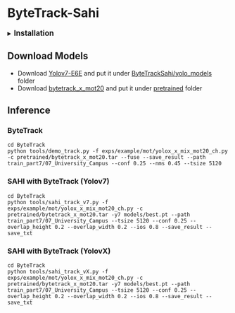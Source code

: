 # ByteTrack-Sahi
<details>

<summary>
<big><b>Installation</b></big>
</summary>  

- Install StrongSORT
```js
  cd StrongSORT
  pip install -r requirements.txt
```
- Install ByteTrack
```js
 cd ByteTrack
 pip install -r requirements.txt
 python3 setup.py develop
```
- Install SAHI
```js
  git clone https://github.com/kadirnar/Yolov7-SAHI.git
  python3 setup.py install
```

</details> 

## Download Models
- Download [Yolov7-E6E](https://github.com/WongKinYiu/yolov7/releases/download/v0.1/yolov7-e6e.pt) and put it under [ByteTrackSahi/yolo_models](https://github.com/danial880/ByteTrack-Sahi/tree/main/ByteTrackSahi/yolo_models) folder
- Download [bytetrack_x_mot20](https://drive.google.com/file/d/1HX2_JpMOjOIj1Z9rJjoet9XNy_cCAs5U/view?usp=sharing) and put it under [pretrained](https://github.com/danial880/ByteTrack-Sahi/tree/main/ByteTrackSahi/pretrained) folder

## Inference
### ByteTrack
```
cd ByteTrack
python tools/demo_track.py -f exps/example/mot/yolox_x_mix_mot20_ch.py -c pretrained/bytetrack_x_mot20.tar --fuse --save_result --path train_part7/07_University_Campus --conf 0.25 --nms 0.45 --tsize 5120
```
### SAHI with ByteTrack (Yolov7)
```
cd ByteTrack
python tools/sahi_track_v7.py -f exps/example/mot/yolox_x_mix_mot20_ch.py -c pretrained/bytetrack_x_mot20.tar -y7 models/best.pt --path train_part7/07_University_Campus --tsize 5120 --conf 0.25 --overlap_height 0.2 --overlap_width 0.2 --ios 0.8 --save_result --save_txt
```
### SAHI with ByteTrack (YolovX)
```
cd ByteTrack
python tools/sahi_track_vX.py -f exps/example/mot/yolox_x_mix_mot20_ch.py -c pretrained/bytetrack_x_mot20.tar -y7 models/best.pt --path train_part7/07_University_Campus --tsize 5120 --conf 0.25 --overlap_height 0.2 --overlap_width 0.2 --ios 0.8 --save_result --save_txt
```
